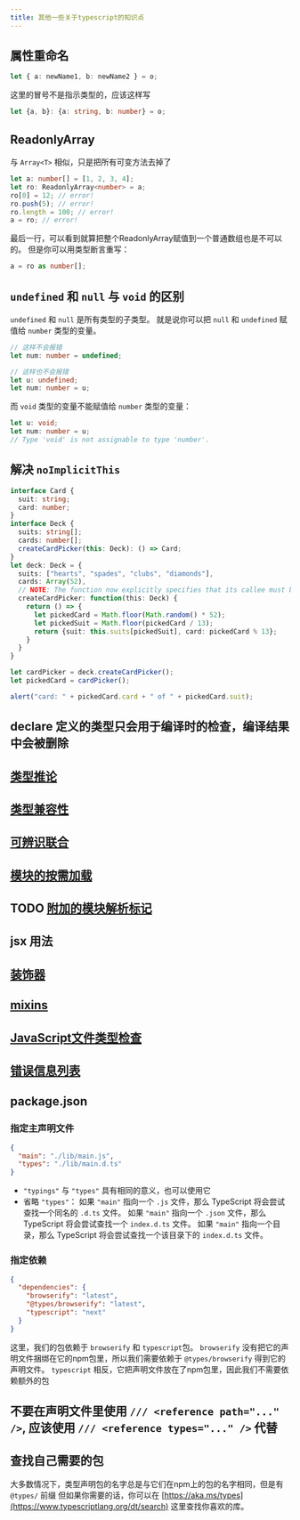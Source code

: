 ```yaml
---
title: 其他一些关于typescript的知识点
---
```

## 属性重命名

```ts
let { a: newName1, b: newName2 } = o;
```

这里的冒号不是指示类型的，应该这样写

```ts
let {a, b}: {a: string, b: number} = o;
```

## ReadonlyArray

与 `Array<T>` 相似，只是把所有可变方法去掉了

```ts
let a: number[] = [1, 2, 3, 4];
let ro: ReadonlyArray<number> = a;
ro[0] = 12; // error!
ro.push(5); // error!
ro.length = 100; // error!
a = ro; // error!
```

最后一行，可以看到就算把整个ReadonlyArray赋值到一个普通数组也是不可以的。 但是你可以用类型断言重写：

```ts
a = ro as number[];
```

## `undefined` 和 `null` 与 `void` 的区别

`undefined` 和 `null` 是所有类型的子类型。 就是说你可以把 `null` 和 `undefined` 赋值给 `number` 类型的变量。

```ts
// 这样不会报错
let num: number = undefined;
```

```ts
// 这样也不会报错
let u: undefined;
let num: number = u;
```

而 `void` 类型的变量不能赋值给 `number` 类型的变量：

```ts
let u: void;
let num: number = u;
// Type 'void' is not assignable to type 'number'.
```

## 解决 `noImplicitThis`

```ts
interface Card {
  suit: string;
  card: number;
}
interface Deck {
  suits: string[];
  cards: number[];
  createCardPicker(this: Deck): () => Card;
}
let deck: Deck = {
  suits: ["hearts", "spades", "clubs", "diamonds"],
  cards: Array(52),
  // NOTE: The function now explicitly specifies that its callee must be of type Deck
  createCardPicker: function(this: Deck) {
    return () => {
      let pickedCard = Math.floor(Math.random() * 52);
      let pickedSuit = Math.floor(pickedCard / 13);
      return {suit: this.suits[pickedSuit], card: pickedCard % 13};
    }
  }
}

let cardPicker = deck.createCardPicker();
let pickedCard = cardPicker();

alert("card: " + pickedCard.card + " of " + pickedCard.suit);
```

## declare 定义的类型只会用于编译时的检查，编译结果中会被删除

## [类型推论](https://www.tslang.cn/docs/handbook/type-inference.html)

## [类型兼容性](https://www.tslang.cn/docs/handbook/type-compatibility.html)

## [可辨识联合](https://www.tslang.cn/docs/handbook/advanced-types.html)

## [模块的按需加载](https://www.tslang.cn/docs/handbook/modules.html)

## TODO [附加的模块解析标记](https://www.tslang.cn/docs/handbook/module-resolution.html)

## jsx 用法

## [装饰器](https://www.tslang.cn/docs/handbook/decorators.html)

## [mixins](https://www.tslang.cn/docs/handbook/mixins.html)

## [JavaScript文件类型检查](https://www.tslang.cn/docs/handbook/type-checking-javascript-files.html)

## [错误信息列表](https://www.tslang.cn/docs/handbook/error.html)

## package.json

### 指定主声明文件

```json
{
  "main": "./lib/main.js",
  "types": "./lib/main.d.ts"
}
```

- `"typings"` 与 `"types"` 具有相同的意义，也可以使用它
- 省略 `"types"`： 如果 `"main"` 指向一个 `.js` 文件，那么 TypeScript 将会尝试查找一个同名的 `.d.ts` 文件。 如果 `"main"` 指向一个 `.json` 文件，那么 TypeScript 将会尝试查找一个 `index.d.ts` 文件。 如果 `"main"` 指向一个目录，那么 TypeScript 将会尝试查找一个该目录下的 `index.d.ts` 文件。

### 指定依赖

```json
{
  "dependencies": {
    "browserify": "latest",
    "@types/browserify": "latest",
    "typescript": "next"
  }
}
```

这里，我们的包依赖于 `browserify` 和 `typescript`包。
`browserify` 没有把它的声明文件捆绑在它的npm包里，所以我们需要依赖于 `@types/browserify` 得到它的声明文件。
`typescript` 相反，它把声明文件放在了npm包里，因此我们不需要依赖额外的包

## 不要在声明文件里使用 `/// <reference path="..." />`, 应该使用 `/// <reference types="..." />` 代替

## 查找自己需要的包

大多数情况下，类型声明包的名字总是与它们在npm上的包的名字相同，但是有 `@types/` 前缀
但如果你需要的话，你可以在 [https://aka.ms/types](https://www.typescriptlang.org/dt/search) 这里查找你喜欢的库。
